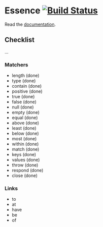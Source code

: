 # Essence [![Build Status](https://travis-ci.org/bound1ess/essence.svg?branch=master)](https://travis-ci.org/bound1ess/essence)

Read the [documentation](http://bound1ess.github.io/essence).

## Checklist

...

### Matchers

- length (done)
- type (done)
- contain (done)
- positive (done)
- true (done)
- false (done)
- null (done)
- empty (done)
- equal (done)
- above (done)
- least (done)
- below (done)
- most (done)
- within (done)
- match (done)
- keys (done)
- values (done)
- throw (done)
- respond (done)
- close (done)

### Links

- to
- at
- have
- be
- of
